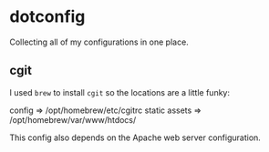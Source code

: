 dotconfig
=========

Collecting all of my configurations in one place.

cgit
----

I used `brew` to install `cgit` so the locations are a little funky:

config => /opt/homebrew/etc/cgitrc
static assets => /opt/homebrew/var/www/htdocs/

This config also depends on the Apache web server configuration.
